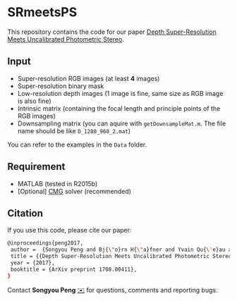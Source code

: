 # SRmeetsPS
This repository contains the code for our paper [Depth Super-Resolution Meets Uncalibrated Photometric Stereo](https://arxiv.org/abs/1708.00411).

## Input
* Super-resolution RGB images (at least **4** images)
* Super-resolution binary mask
* Low-resolution depth images (1 image is fine, same size as RGB image is also fine)
* Intrinsic matrix (containing the focal length and principle points of the RGB images)
* Downsampling matrix (you can aquire with ``getDownsampleMat.m``. The file name should be like ``D_1280_960_2.mat``)

You can refer to the examples in the ``Data`` folder.

## Requirement
* MATLAB (tested in R2015b)
* [Optional] [CMG](http://www.cs.cmu.edu/~jkoutis/cmg.html) solver (recommended)


## Citation
If you use this code, please cite our paper:
```sh
@inproceedings{peng2017,
 author =  {Songyou Peng and Bj{\"o}rn H{\"a}fner and Yvain Qu{\'e}au and Daniel Cremers},
 title = {{Depth Super-Resolution Meets Uncalibrated Photometric Stereo}},
 year = {2017},
 booktitle = {ArXiv preprint 1708.00411},
}
```
Contact **Songyou Peng** [:envelope:](mailto:psy920710@gmail.com) for questions, comments and reporting bugs.
